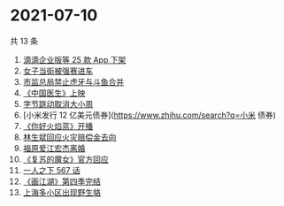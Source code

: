 # 2021-07-10

共 13 条

<!-- BEGIN ZHIHUSEARCH -->
<!-- 最后更新时间 Sat Jul 10 2021 20:11:04 GMT+0800 (China Standard Time) -->
1. [滴滴企业版等 25 款 App 下架](https://www.zhihu.com/search?q=滴滴)
1. [女子当街被强赛进车](https://www.zhihu.com/search?q=女子被强赛进车)
1. [市监总局禁止虎牙与斗鱼合并](https://www.zhihu.com/search?q=虎牙斗鱼合并)
1. [《中国医生》上映](https://www.zhihu.com/search?q=中国医生)
1. [字节跳动取消大小周](https://www.zhihu.com/search?q=字节跳动)
1. [小米发行 12 亿美元债券](https://www.zhihu.com/search?q=小米 债券)
1. [《你好火焰蓝》开播](https://www.zhihu.com/search?q=你好火焰蓝)
1. [林生斌回应火灾赔偿金去向](https://www.zhihu.com/search?q=林生斌)
1. [福原爱江宏杰离婚](https://www.zhihu.com/search?q=福原爱)
1. [《复苏的魔女》官方回应](https://www.zhihu.com/search?q=复苏的魔女)
1. [一人之下 567 话](https://www.zhihu.com/search?q=一人之下)
1. [《画江湖》第四季完结](https://www.zhihu.com/search?q=画江湖之不良人)
1. [上海多小区出现野生貉](https://www.zhihu.com/search?q=野生貉)
<!-- END ZHIHUSEARCH -->
